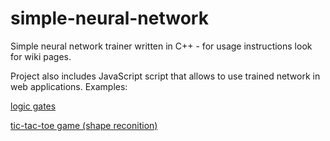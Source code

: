 # simple-neural-network

Simple neural network trainer written in C++ - for usage instructions look for wiki pages.

Project also includes JavaScript script that allows to use trained network in web applications. Examples:

[logic gates](https://kkoperek.pl/simple-neural-network/web-interface/examples/logic-gates/)

[tic-tac-toe game (shape reconition)](https://kkoperek.pl/simple-neural-network/web-interface/examples/tic-tac-toe/)
